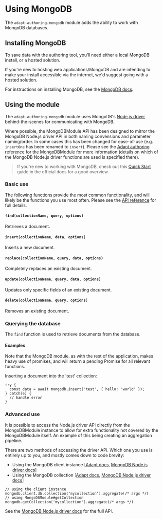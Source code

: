 # Using MongoDB
The `adapt-authoring-mongodb` module adds the ability to work with MongoDB databases.

## Installing MongoDB
To save data with the authoring tool, you'll need either a local MongoDB install, or a hosted solution.

If you're new to hosting web applications/MongoDB and are intending to make your install accessible via the internet, we'd suggest going with a hosted solution.

For instructions on installing MongoDB, see the [MongoDB docs](https://docs.mongodb.com/manual/installation/#mongodb-community-edition-installation-tutorials).

## Using the module
The `adapt-authoring-mongodb` module uses MongoDB's [Node.js driver](https://mongodb.github.io/node-mongodb-native/4.2) behind-the-scenes for communicating with MongoDB.

Where possible, the MongoDBModule API has been designed to mirror the MongoDB Node.js driver API in both naming convensions and parameter naming/order. In some cases this has been changed for ease-of-use (e.g. `insertOne` has been renamed to `insert`). Please see the [Adapt authoring reference for the MongoDBModule](/class/node_modules/adapt-authoring-mongodb/lib/MongoDBModule.js~MongoDBModule.html) for more information (details on which of the MongoDB Node.js driver functions are used is specified there).

> If you're new to working with MongoDB, check out this [Quick Start](https://mongodb.github.io/node-mongodb-native/4.2/#quick-start) guide in the official docs for a good overview.

### Basic use
The following functions provide the most common functionality, and will likely be the functions you use most often. Please see the [API reference]([/class/node_modules/adapt-authoring-mongodb/lib/MongoDBModule.js~MongoDBModule.html](https://tomtaylor.codes/ls/jsdoc3/MongoDBModule.html)) for full details.

#### `find(collectionName, query, options)`
Retrieves a document.

#### `insert(collectionName, data, options)`
Inserts a new document.

#### `replace(collectionName, query, data, options)`
Completely replaces an existing document.

#### `update(collectionName, query, data, options)`
Updates only specific fields of an existing document.

#### `delete(collectionName, query, options)`
Removes an existing document.

### Querying the database
The `find` function is used to retrieve documents from the database.


#### Examples
Note that the MongoDB module, as with the rest of the application, makes heavy use of promises, and will return a pending Promise for all relevant functions.

Inserting a document into the 'test' collection:
```
try {
  const data = await mongodb.insert('test', { hello: 'world' });
} catch(e) {
  // handle error
}
```

### Advanced use
It is possible to access the Node.js driver API directly from the MongoDBModule instance to allow for extra functionality not covered by the MongoDBModule itself. An example of this being creating an aggregation pipeline.

There are two methods of accessing the driver API. Which one you use is entirely up to you, and mostly comes down to code brevity:
- Using the MongoDB client instance [[Adapt docs](https://tomtaylor.codes/ls/jsdoc3/MongoDBModule.html#client), [MongoDB Node.js driver docs](https://mongodb.github.io/node-mongodb-native/3.6/api/MongoClient.html)]
- Using the MongoDB collection [[Adapt docs](), [MongoDB Node.js driver docs](https://tomtaylor.codes/ls/jsdoc3/MongoDBModule.html#getCollection)]

```
// using the client instance
mongodb.client.db.collection('mycollection').aggregate(/* args */)
// using MongoDBModule#getCollection
mongodb.getCollection('mycollection').aggregate(/* args */)
```

See the [MongoDB Node.js driver docs](https://mongodb.github.io/node-mongodb-native/4.2/classes/Collection.html) for the full API.